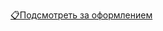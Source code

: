 [📋Подсмотреть за оформлением](https://docs.google.com/spreadsheets/d/16bEykMXSuXNPmUnnLIzupLJVNy-qBe0yZJOjiRNBcL4/edit?pli=1&gid=1450905134#gid=1450905134)
